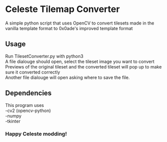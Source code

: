 # Celeste Tilemap Converter
 A simple python script that uses OpenCV to convert tilesets made in the vanilla template format to 0x0ade's improved template format
 
## Usage
 Run TilesetConverter.py with python3\
 A file dialouge should open, select the tileset image you want to convert\
 Previews of the original tileset and the converted tileset will pop up to make sure it converted correctly\
 Another file dialouge will open asking where to save the file.
 
## Dependencies
This program uses\
-cv2 (opencv-python)\
-numpy\
-tkinter

### Happy Celeste modding!
